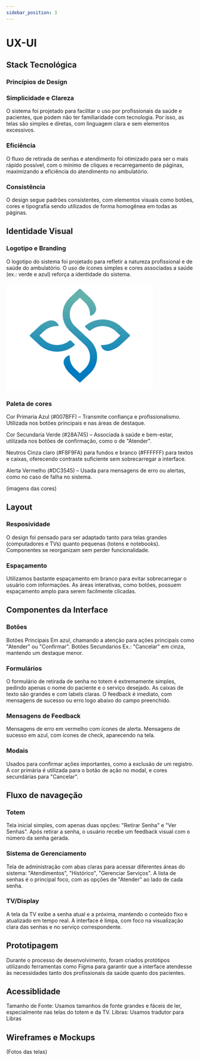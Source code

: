 ```yaml
---
sidebar_position: 3
---
```


# UX-UI

## Stack Tecnológica

### Princípios de Design

### Simplicidade e Clareza 
O sistema foi projetado para facilitar o uso por profissionais da saúde e pacientes, que podem não ter familiaridade com tecnologia. Por isso, as telas são simples e diretas, com linguagem clara e sem elementos excessivos.

### Eficiência
O fluxo de retirada de senhas e atendimento foi otimizado para ser o mais rápido possível, com o mínimo de cliques e recarregamento de páginas, maximizando a eficiência do atendimento no ambulatório.

### Consistência
O design segue padrões consistentes, com elementos visuais como botões, cores e tipografia sendo utilizados de forma homogênea em todas as páginas.

## Identidade Visual 

### Logotipo e Branding
O logotipo do sistema foi projetado para refletir a natureza profissional e de saúde do ambulatório. O uso de ícones simples e cores associadas a saúde (ex.: verde e azul) reforça a identidade do sistema.

![Logo Aura](./logoAura.png)



### Paleta de cores
Cor Primaria
Azul (#007BFF) – Transmite confiança e profissionalismo. Utilizada nos botões principais e nas áreas de destaque.

Cor Secundaria
Verde (#28A745) – Associada à saúde e bem-estar, utilizada nos botões de confirmação, como o de "Atender".

Neutros
Cinza claro (#F8F9FA) para fundos e branco (#FFFFFF) para textos e caixas, oferecendo contraste suficiente sem sobrecarregar a interface.

Alerta 
Vermelho (#DC3545) – Usada para mensagens de erro ou alertas, como no caso de falha no sistema.

(imagens das cores)

## Layout
### Resposividade 
O design foi pensado para ser adaptado tanto para telas grandes (computadores e TVs) quanto pequenas (totens e notebooks). Componentes se reorganizam sem perder funcionalidade.

### Espaçamento
Utilizamos bastante espaçamento em branco para evitar sobrecarregar o usuário com informações. As áreas interativas, como botões, possuem espaçamento amplo para serem facilmente clicadas.

## Componentes da Interface
### Botões
Botões Principais
Em azul, chamando a atenção para ações principais como "Atender" ou "Confirmar".
Botões Secundarios
Ex.: "Cancelar" em cinza, mantendo um destaque menor.

### Formulários
O formulário de retirada de senha no totem é extremamente simples, pedindo apenas o nome do paciente e o serviço desejado. As caixas de texto são grandes e com labels claras.
O feedback é imediato, com mensagens de sucesso ou erro logo abaixo do campo preenchido.

### Mensagens de Feedback
Mensagens de erro em vermelho com ícones de alerta.
Mensagens de sucesso em azul, com ícones de check, aparecendo na tela.

### Modais
Usados para confirmar ações importantes, como a exclusão de um registro. A cor primária é utilizada para o botão de ação no modal, e cores secundárias para "Cancelar".

## Fluxo de navageção
### Totem 
Tela inicial simples, com apenas duas opções: "Retirar Senha" e "Ver Senhas". Após retirar a senha, o usuário recebe um feedback visual com o número da senha gerada.

### Sistema de Gerenciamento
Tela de administração com abas claras para acessar diferentes áreas do sistema: "Atendimentos", "Histórico", "Gerenciar Serviços". A lista de senhas é o principal foco, com as opções de "Atender" ao lado de cada senha.

### TV/Display
A tela da TV exibe a senha atual e a próxima, mantendo o conteúdo fixo e atualizado em tempo real. A interface é limpa, com foco na visualização clara das senhas e no serviço correspondente.

## Prototipagem
Durante o processo de desenvolvimento, foram criados protótipos utilizando ferramentas como Figma para garantir que a interface atendesse às necessidades tanto dos profissionais da saúde quanto dos pacientes.

## Acessiblidade
Tamanho de Fonte: Usamos tamanhos de fonte grandes e fáceis de ler, especialmente nas telas do totem e da TV.
Libras: Usamos tradutor para Libras 

## Wireframes e Mockups
(Fotos das telas)

